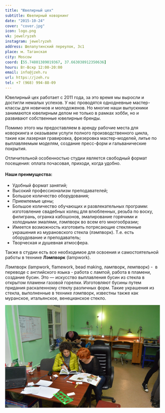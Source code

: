 ```yaml
---
title: "Ювелирный цех"
subtitle: Ювелирный коворкинг
date: "2015-10-24"
cover: "cover.jpg"
icon: logo.png
vk: jewelryzeh
instagram: jewelryzeh
address: Шелапутинский переулок, 3с1
place: м. Таганская
city: Moscow
coord: [55.74801389019367, 37.663038912350636]
hours: Вт-Вскр 12:00-20:00
email: info@jzeh.ru
url: https://jzeh.ru
tel: +7 (968) 994-88-09
---
```


Ювелирный цех работает с 2011 года, за это время мы выросли и достигли немалых успехов. У нас проводятся однодневные мастер-классы для новичков и молодоженов. Но многие наши выпускники занимаются ювелирным делом не только в рамках хобби, но и развивают собственные ювелирные бренды.

Помимо этого мы предоставляем в аренду рабочие места для коворкинга и оказываем услуги полного производственного цикла, такие как лазерная гравировка, фрезеровка мастер-моделей, литье по выплавляемым моделям, создание пресс-форм и гальванические покрытия.

Отличительной особенностью студии является свободный формат посещения: оплата почасовая, приходи, когда удобно.

#### Наши преимущества:

- Удобный формат занятий;
- Высокий профессионализм преподавателей;
- Большое количество оборудования;
- Приемлемые цены;
- Большое количество обучающих и развлекательных программ: изготовление свадебных колец для влюбленных, резьба по воску, филигрань, огранка кабошонов, эмалирование горячими и холодными эмалями, лэмпворк во всем его многообразии;
- Имеется возможность изготовить потрясающие стеклянные украшения из мурановского стекла (лэмпворк). Т.е. есть оборудование и преподаватель;
- Творческая и душевная атмосфера.

Также в студии есть все необходимое для освоения и самостоятельной работы в технике **Лэмпворк** (lampwork).

Лэмпворк (lampwork, flamework, bead making, лампворк, лемпворк) -  в переводе с английского языка - работа с лампой, работа в пламени, создание бусин. Это — искусство выплавления бусин из стекла в открытом пламени газовой горелки. Изготовляют бусины путем придания раскаленному стеклу различных форм. Такие украшения из стекла, выполненные в технике лэмпворк, известны также как муранское, итальянское, венецианское стекло.


![](./work.jpg)